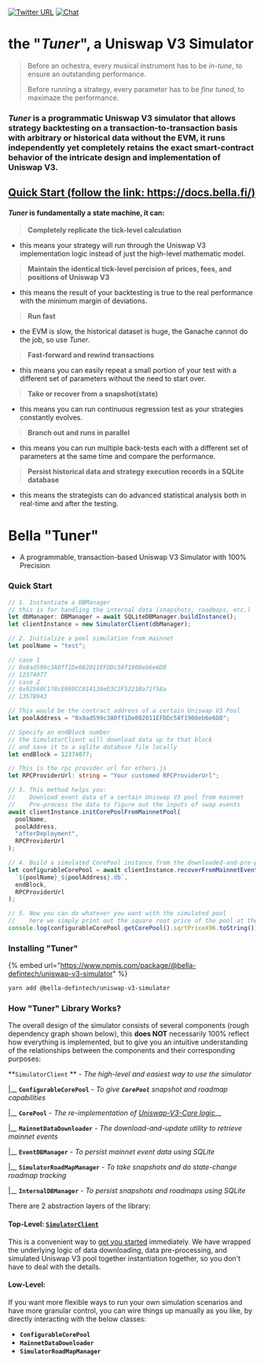 [![Twitter URL](https://img.shields.io/twitter/url.svg?label=Follow%20%40BellaProtocol&style=social&url=https%3A%2F%2Ftwitter.com%2FBellaProtocol)](https://twitter.com/BellaProtocol)
[![Chat](https://img.shields.io/badge/chat-on%20discord-7289da.svg)](https://discord.gg/8ctd5geS8t)

# the "_Tuner_", a Uniswap V3 Simulator

> Before an ochestra, every musical instrument has to be _in-tune_, to ensure an outstanding performance.
>
> Before running a strategy, every parameter has to be _fine tuned_, to maximaze the performance.

### _Tuner_ is a programmatic Uniswap V3 simulator that allows strategy backtesting on a transaction-to-transaction basis with arbitrary or historical data without the EVM, it runs independently yet completely retains the exact smart-contract behavior of the intricate design and implementation of Uniswap V3.

## [Quick Start (follow the link: https://docs.bella.fi/)](https://docs.bella.fi/)

#### _Tuner_ is fundamentally a state machine, it can:

> **Completely replicate the tick-level calculation**

- this means your strategy will run through the Uniswap V3 implementation logic instead of just the high-level mathematic model.

> **Maintain the identical tick-level percision of prices, fees, and positions of Uniswap V3**

- this means the result of your backtesting is true to the real performance with the minimum margin of deviations.

> **Run fast**

- the EVM is slow, the historical dataset is huge, the Ganache cannot do the job, so use _Tuner_.

> **Fast-forward and rewind transactions**

- this means you can easily repeat a small portion of your test with a different set of parameters without the need to start over.

> **Take or recover from a snapshot(state)**

- this means you can run continuous regression test as your strategies constantly evolves.

> **Branch out and runs in parallel**

- this means you can run multiple back-tests each with a different set of parameters at the same time and compare the performance.

> **Persist historical data and strategy execution records in a SQLite database**

- this means the strategists can do advanced statistical analysis both in real-time and after the testing.

# Bella "Tuner"

- A programmable, transaction-based Uniswap V3 Simulator with 100% Precision

### Quick Start

```typescript
// 1. Instantiate a DBManager
// this is for handling the internal data (snapshots, roadmaps, etc.)
let dbManager: DBManager = await SQLiteDBManager.buildInstance();
let clientInstance = new SimulatorClient(dbManager);

// 2. Initialize a pool simulation from mainnet
let poolName = "test";

// case 1
// 0x8ad599c3A0ff1De082011EFDDc58f1908eb6e6D8
// 12374077
// case 2
// 0x92560C178cE069CC014138eD3C2F5221Ba71f58a
// 13578943

// This would be the contract address of a certain Uniswap V3 Pool
let poolAddress = "0x8ad599c3A0ff1De082011EFDDc58f1908eb6e6D8";

// Specify an endBlock number
// the SimulatorClient will download data up to that block
// and save it to a sqlite database file locally
let endBlock = 12374077;

// This is the rpc provider url for ethers.js
let RPCProviderUrl: string = "Your customed RPCProviderUrl";

// 3. This method helps you:
//    Download event data of a certain Uniswap V3 pool from mainnet
//    Pre-process the data to figure out the inputs of swap events
await clientInstance.initCorePoolFromMainnetPool(
  poolName,
  poolAddress,
  "afterDeployment",
  RPCProviderUrl
);

// 4. Build a simulated CorePool instance from the downloaded-and-pre-processed mainnet events
let configurableCorePool = await clientInstance.recoverFromMainnetEventDBFile(
  `${poolName}_${poolAddress}.db`,
  endBlock,
  RPCProviderUrl
);

// 5. Now you can do whatever you want with the simulated pool
//    here we simply print out the square root price of the pool at the specified block height
console.log(configurableCorePool.getCorePool().sqrtPriceX96.toString());
```

### Installing "Tuner"

{% embed url="https://www.npmjs.com/package/@bella-defintech/uniswap-v3-simulator" %}

```bash
yarn add @bella-defintech/uniswap-v3-simulator
```

### How "Tuner" Library Works?

The overall design of the simulator consists of several components (rough dependency graph shown below), this **does NOT** necessarily 100% reflect how everything is implemented, but to give you an intuitive understanding of the relationships between the components and their corresponding purposes:

**`SimulatorClient` ** - _The high-level and easiest way to use the simulator_

&#x20; |\_\_ **`ConfigurableCorePool`** - _To give **`CorePool`** snapshot and roadmap capabilities_

&#x20; |\_\_ **`CorePool`** - _The re-implementation of_ [_Uniswap-V3-Core logic_](https://github.com/Uniswap/v3-core/blob/main/contracts/UniswapV3Pool.sol)\_\_

&#x20; |\_\_ **`MainnetDataDownloader`** - _The download-and-update utility to retrieve mainnet events_

&#x20; |\_\_ **`EventDBManager`** - _To persist mainnet event data using SQLite_

&#x20; |\_\_ **`SimulatorRoadMapManager`** - _To take snapshots and do state-change roadmap tracking_

&#x20; |\_\_ **`InternalDBManager`** - _To persist snapshots and roadmaps using SQLite_

There are 2 abstraction layers of the library:

#### Top-Level: [`SimulatorClient`](src/client/SimulatorClient.ts)

This is a convenient way to [get you started](./#quick-start) immediately. We have wrapped the underlying logic of data downloading, data pre-processing, and simulated Uniswap V3 pool together instantiation together, so you don't have to deal with the details.

#### Low-Level:&#x20;

If you want more flexible ways to run your own simulation scenarios and have more granular control, you can wire things up manually as you like, by directly interacting with the below classes:

- **`ConfigurableCorePool`**
- **`MainnetDataDownloader`**
- **`SimulatorRoadMapManager`**

####
